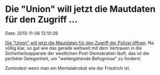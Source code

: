 Die \"Union\" will jetzt die Mautdaten für den Zugriff \...
===========================================================

Date: 2013-11-06 12:10:28

[Die \"Union\" will jetzt die Mautdaten für den Zugriff der Polizei
öffnen](http://spiegel.de/article.do?id=931952). Na völlig klar, so gut
wie das gerade weltweit mit dem Vertrauen in die Sicherheitsapparate der
westlichen Post-Demokratien läuft, das ist die perfekte Gelegenheit, um
\"weitergehende Befugnisse\" zu fordern!

Zumindest wenn man ein Mentalakrobat wie der Friedrich ist.
